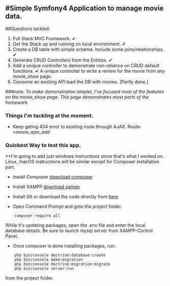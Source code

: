#Simple Symfony4 Application to manage movie data.
----

##Questions tackled:

1. Full Stack MVC Framework. ✔
2. Get the Stack up and running on local environment. ✔
3. Create a DB table with simple schema. Include some joins/relationships. ✔
4. Generate CRUD Controllers from the Entities. ✔
5. Add a unique controller to demonstrate non-reliance on CRUD default functions. ✔
         A unique controller to write a review for the movie from any movie_show page. 
6. Consume an existing API load the DB with movies. [Partly done.]

###note:
*To make demonstration simpler, I've focused most of the features on the movie_show page. This page demonstrates most parts of the homework.*

### Things I'm tackling at the moment.

* Keep geting 404 error to existing route through AJAX. Route->*movie_ajax_add*


### Quickest Way to test this app.
**I'm going to add just windows instructions since that's what I worked on. Linux, macOS instructions will be similar except for Composer installation part.


* Install Composer
[download composer](https://getcomposer.org/doc/00-intro.md#installation-windows)

* Install XAMPP
[download xampp](https://www.apachefriends.org/download.html)

* Install Git or download the code directly from [here](https://github.com/arpanadhikari/mc_sp/archive/master.zip)

* Open Command Prompt and goto the project folder.
````   
    composer require all
````
While it's updating packages, open the .env file and enter the local database details. Be sure to launch mysql server from XAMPP-Control Panel.

* Once composer is done installing packages, run:
````
    php bin/console doctrine:database:create
    php bin/console make:migration
    php bin/console doctrine:migration:migrate
    php bin/console server:run
````
from the project folder.